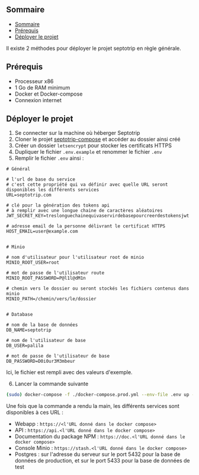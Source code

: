 ## Sommaire

- [Sommaire](#sommaire)
- [Prérequis](#prérequis)
- [Déployer le projet](#déployer-le-projet)

Il existe 2 méthodes pour déployer le projet septotrip en règle générale.

## Prérequis

- Processeur x86
- 1 Go de RAM minimum
- Docker et Docker-compose
- Connexion internet

## Déployer le projet

1. Se connecter sur la machine où héberger Septotrip
2. Cloner le projet [septotrip-compose](https://github.com/La-Sectoblique/septotrip-compose) et accéder au dossier ainsi créé
3. Créer un dossier `letsencrypt` pour stocker les certificats HTTPS
4. Dupliquer le fichier `.env.example` et renommer le fichier `.env`
5. Remplir le fichier `.env` ainsi :
```properties
# Général

# l'url de base du service 
# c'est cette propriété qui va définir avec quelle URL seront disponibles les différents services 
URL=septotrip.com

# clé pour la génération des tokens api
# à remplir avec une longue chaine de caractères aléatoires
JWT_SECRET_KEY=treslonguechainequivaservirdebasepourcreerdestokensjwt

# adresse email de la personne délivrant le certificat HTTPS
HOST_EMAIL=user@example.com


# Minio

# nom d'utilisateur pour l'utilisateur root de minio
MINIO_ROOT_USER=root

# mot de passe de l'utilisateur route
MINIO_ROOT_PASSWORD=P@l1l@dM1n

# chemin vers le dossier ou seront stockés les fichiers contenus dans minio
MINIO_PATH=/chemin/vers/le/dossier


# Database

# nom de la base de données
DB_NAME=septotrip

# nom de l'utilisateur de base
DB_USER=palila

# mot de passe de l'utilisateur de base
DB_PASSWORD=D0i0ur3M3mbeur
```
Ici, le fichier est rempli avec des valeurs d'exemple.

6. Lancer la commande suivante
```bash
(sudo) docker-compose -f ./docker-compose.prod.yml --env-file .env up -d
```
Une fois que la commande a rendu la main, les différents services sont disponibles à ces URL : 
- Webapp : `https://<l'URL donné dans le docker compose>`
- API : `https://api.<l'URL donné dans le docker compose>`
- Documentation du package NPM : `https://doc.<l'URL donné dans le docker compose>`
- Console Minio : `https://stash.<l'URL donné dans le docker compose>`
- Postgres : sur l'adresse du serveur sur le port 5432 pour la base de données de production, et sur le port 5433 pour la base de données de test



